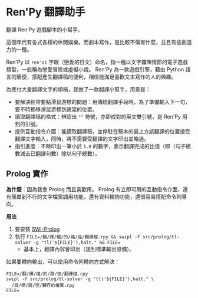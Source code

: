 # Ren'Py 翻譯助手
翻譯 Ren'Py 遊戲腳本的小幫手。

這個年代有各式各樣的休閒娛樂。而劇本寫作，是比較不傷害什麼，並且有些創造力的一種。

Ren'Py 以 `ren'ai` 字眼（戀愛的日文）命名，指一種以文字鋪陳情節的電子遊戲類型，一般稱為戀愛冒險或虛擬小說。 Ren'Py 為一款遊戲引擎，藉由 Python 語言的簡便，搭配產生翻譯稿的便利，相信能滿足喜歡文本寫作的人的興趣。

為應付大量翻譯文字的順稿，我做了一款翻譯小幫手，用意是：

- 要解決經常要點滑鼠游標的問題：用傳統翻譯手段時，為了準備輸入下一句，要不時挪移滑鼠游標到適當的位置。
- 讀取翻譯稿的格式：辨認出 `""` 符號，亦即成對的英文雙引號，是 Ren'Py 用到的引號。
- 提供互動指令介面：能讀取翻譯稿，並停駐在稿本的最上方該翻譯的位置接受翻譯文字輸入，同時，將不需要受翻譯的文字印出並略過。
- 指引進度：不時印出一筆小於 `1.0` 的數字，表示翻譯完成的比值（即（句子總數減去已翻譯句數）除以句子總數）。

## Prolog 實作

**為什麼**：因為我會 Prolog 而且喜歡用。 Prolog 有立即可用的互動指令介面，還有簡單到不行的文字檔案調用功能，還有資料輪詢功能，還很容易搭配命令列導向。

**用法**

1. 要安裝 [SWI-Prolog](https://swi-prolog.org/)
1. 執行 `FILE=/翻/譯/檔/的/路/徑/翻譯檔.rpy && swipl -f src/prolog/tl-solver -g "tl('${FILE}'),halt." && FILE=`
   - 基本上，翻譯內容會印出（送到標準輸出設備）。

如果要轉向輸出，可以使用命令列轉向方式解決：
```
FILE=/翻/譯/檔/的/路/徑/翻譯檔.rpy
swipl -f src/prolog/tl-solver -g "tl('${FILE}'),halt." \
  /目/標/路/徑/轉存的檔案.rpy
FILE=
```
